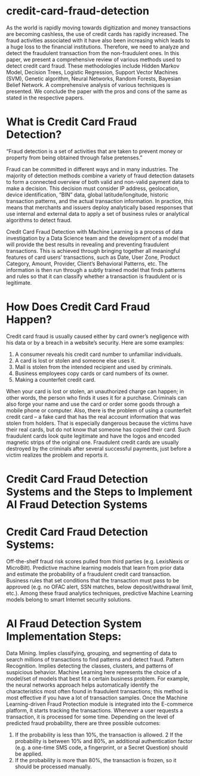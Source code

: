 # credit-card-fraud-detection
As the world is rapidly moving towards digitization and money transactions are becoming cashless, the use of credit cards has rapidly increased. The fraud activities associated with it have also been increasing which leads to a huge loss to the financial institutions. Therefore, we need to analyze and detect the fraudulent transaction from the non-fraudulent ones. In this paper, we present a comprehensive review of various methods used to detect credit card fraud. These methodologies include Hidden Markov Model, Decision Trees, Logistic Regression, Support Vector Machines (SVM), Genetic algorithm, Neural Networks, Random Forests, Bayesian Belief Network. A comprehensive analysis of various techniques is presented. We conclude the paper with the pros and cons of the same as stated in the respective papers.

# What is Credit Card Fraud Detection?
“Fraud detection is a set of activities that are taken to prevent money or property from being obtained through false pretenses.”

Fraud can be committed in different ways and in many industries. The majority of detection methods combine a variety of fraud detection datasets to form a connected overview of both valid and non-valid payment data to make a decision. This decision must consider IP address, geolocation, device identification, “BIN” data, global latitude/longitude, historic transaction patterns, and the actual transaction information. In practice, this means that merchants and issuers deploy analytically based responses that use internal and external data to apply a set of business rules or analytical algorithms to detect fraud.

Credit Card Fraud Detection with Machine Learning is a process of data investigation by a Data Science team and the development of a model that will provide the best results in revealing and preventing fraudulent transactions. This is achieved through bringing together all meaningful features of card users’ transactions, such as Date, User Zone, Product Category, Amount, Provider, Client’s Behavioral Patterns, etc. The information is then run through a subtly trained model that finds patterns and rules so that it can classify whether a transaction is fraudulent or is legitimate.

# How Does Credit Card Fraud Happen?
Credit card fraud is usually caused either by card owner’s negligence with his data or by a breach in a website’s security. Here are some examples:

1. A consumer reveals his credit card number to unfamiliar individuals.
2. A card is lost or stolen and someone else uses it.
3. Mail is stolen from the intended recipient and used by criminals.
4. Business employees copy cards or card numbers of its owner.
5. Making a counterfeit credit card.

When your card is lost or stolen, an unauthorized charge can happen; in other words, the person who finds it uses it for a purchase. Criminals can also forge your name and use the card or order some goods through a mobile phone or computer. Also, there is the problem of using a counterfeit credit card – a fake card that has the real account information that was stolen from holders. That is especially dangerous because the victims have their real cards, but do not know that someone has copied their card. Such fraudulent cards look quite legitimate and have the logos and encoded magnetic strips of the original one. Fraudulent credit cards are usually destroyed by the criminals after several successful payments, just before a victim realizes the problem and reports it.

# Credit Card Fraud Detection Systems and the Steps to Implement AI Fraud Detection Systems
# Credit Card Fraud Detection Systems:

Off-the-shelf fraud risk scores pulled from third parties (e.g. LexisNexis or MicroBilt).
Predictive machine learning models that learn from prior data and estimate the probability of a fraudulent credit card transaction.
Business rules that set conditions that the transaction must pass to be approved (e.g. no OFAC alert, SSN matches, below deposit/withdrawal limit, etc.).
Among these fraud analytics techniques, predictive Machine Learning models belong to smart Internet security solutions.

# AI Fraud Detection System Implementation Steps:

Data Mining. Implies classifying, grouping, and segmenting of data to search millions of transactions to find patterns and detect fraud.
Pattern Recognition. Implies detecting the classes, clusters, and patterns of suspicious behavior. Machine Learning here represents the choice of a model/set of models that best fit a certain business problem. For example, the neural networks approach helps automatically identify the characteristics most often found in fraudulent transactions; this method is most effective if you have a lot of transaction samples.
Once the Machine Learning-driven Fraud Protection module is integrated into the E-commerce platform, it starts tracking the transactions. Whenever a user requests a transaction, it is processed for some time. Depending on the level of predicted fraud probability, there are three possible outcomes:

1. If the probability is less than 10%, the transaction is allowed.
2 If the probability is between 10% and 80%, an additional authentication factor (e.g. a one-time SMS code, a fingerprint, or a Secret Question) should be applied.
3. If the probability is more than 80%, the transaction is frozen, so it should be processed manually.

